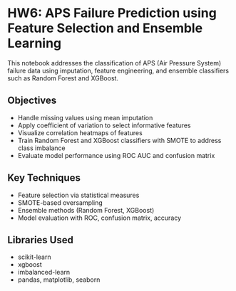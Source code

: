 # HW6: APS Failure Prediction using Feature Selection and Ensemble Learning

This notebook addresses the classification of APS (Air Pressure System) failure data using imputation, feature engineering, and ensemble classifiers such as Random Forest and XGBoost.

## Objectives
- Handle missing values using mean imputation
- Apply coefficient of variation to select informative features
- Visualize correlation heatmaps of features
- Train Random Forest and XGBoost classifiers with SMOTE to address class imbalance
- Evaluate model performance using ROC AUC and confusion matrix

## Key Techniques
- Feature selection via statistical measures
- SMOTE-based oversampling
- Ensemble methods (Random Forest, XGBoost)
- Model evaluation with ROC, confusion matrix, accuracy

## Libraries Used
- scikit-learn
- xgboost
- imbalanced-learn
- pandas, matplotlib, seaborn
